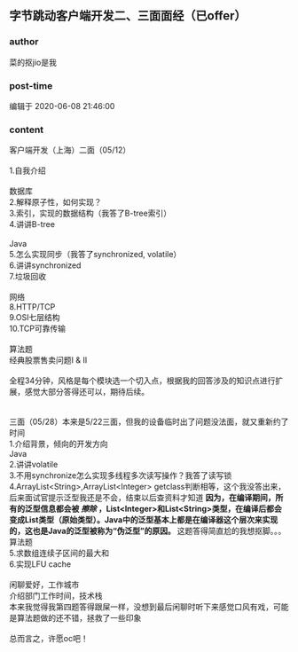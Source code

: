 ## 字节跳动客户端开发二、三面面经（已offer）
### author 
菜的抠jio是我
### post-time 

编辑于  2020-06-08 21:46:00
### content 
<div class="post-topic-des nc-post-content">
 <div>
  客户端开发（上海）二面（05/12）
 </div>
 <div>
  <br/>
 </div>
 <div>
  1.自我介绍
 </div>
 <div>
  <br/>
 </div>
 <div>
  数据库
 </div>
 <div>
  2.解释原子性，如何实现？
 </div>
 <div>
  3.索引，实现的数据结构（我答了B-tree索引）
 </div>
 <div>
  4.讲讲B-tree
 </div>
 <div>
  <br/>
 </div>
 <div>
  Java
 </div>
 <div>
  5.怎么实现同步（我答了synchronized, volatile）
 </div>
 <div>
  6.讲讲synchronized
 </div>
 <div>
  7.垃圾回收
 </div>
 <div>
  <br/>
 </div>
 <div>
  网络
 </div>
 <div>
  8.HTTP/TCP
 </div>
 <div>
  9.OSI七层结构
 </div>
 <div>
  10.TCP可靠传输
 </div>
 <div>
  <br/>
 </div>
 <div>
  算法题
 </div>
 <div>
  经典股票售卖问题I &amp; II
 </div>
 <div>
  <br/>
 </div>
 <div>
  全程34分钟，风格是每个模块选一个切入点，根据我的回答涉及的知识点进行扩展，感觉大部分答得还可以，期待后续。
 </div>
 <div>
  <br/>
 </div>
 <div>
  <br/>
 </div>
 <div>
  三面（05/28）本来是5/22三面，但我的设备临时出了问题没法面，就又重新约了时间
 </div>
 <div>
  1.介绍背景，倾向的开发方向
 </div>
 <div>
  Java
 </div>
 <div>
  2.讲讲volatile
 </div>
 <div>
  3.不用synchronize怎么实现多线程多次读写操作？我答了读写锁
 </div>
 <div>
  4.ArrayList&lt;String&gt;,ArrayList&lt;Integer&gt; getclass判断相等，这个我没答出来，后来面试官提示泛型我还是不会，结束以后查资料才知道
  <strong>
   因为，在编译期间，所有的泛型信息都会被
   <em>
    擦除
   </em>
   ，List&lt;Integer&gt;和List&lt;String&gt;类型，在编译后都会变成List类型（原始类型）。Java中的泛型基本上都是在编译器这个层次来实现的，这也是Java的泛型被称为“伪泛型”的原因。
  </strong>
  这题答得简直尬的我想抠脚。。。
 </div>
 <div>
  <span>
  </span>
 </div>
 <div>
  算法题
 </div>
 <div>
  5.求数组连续子区间的最大和
 </div>
 <div>
  6.实现LFU cache
 </div>
 <div>
  <br/>
 </div>
 <div>
  闲聊爱好，工作城市
 </div>
 <div>
  介绍部门工作时间，技术栈
 </div>
 <div>
  本来我觉得我第四题答得跟屎一样，没想到最后闲聊时听下来感觉口风有戏，可能是算法题做的还不错，拯救了一些印象
 </div>
 <div>
  <br/>
 </div>
 <div>
  总而言之，许愿oc吧！
 </div>
</div>
